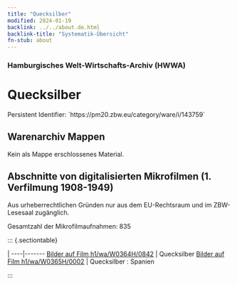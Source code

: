 ```yaml
---
title: "Quecksilber"
modified: 2024-01-19
backlink: ../../about.de.html
backlink-title: "Systematik-Übersicht"
fn-stub: about
---
```


### Hamburgisches Welt-Wirtschafts-Archiv (HWWA)

# Quecksilber

<div class="hint">Persistent Identifier: `https://pm20.zbw.eu/category/ware/i/143759`</div>







## Warenarchiv Mappen





Kein als Mappe erschlossenes Material.



<a id="filmsections" />

## Abschnitte von digitalisierten Mikrofilmen (1. Verfilmung 1908-1949)

<p>Aus urheberrechtlichen Gründen nur aus dem EU-Rechtsraum und im ZBW-Lesesaal zugänglich.</p>


<p>Gesamtzahl der Mikrofilmaufnahmen: 835</p>





::: {.sectiontable}

 | 
----|-------
<a class="btn" href="https://pm20.zbw.eu/film/h1/wa/W0364H/0842" rel="nofollow">Bilder auf Film h1/wa/W0364H/0842</a> | Quecksilber
<a class="btn" href="https://pm20.zbw.eu/film/h1/wa/W0365H/0002" rel="nofollow">Bilder auf Film h1/wa/W0365H/0002</a> | Quecksilber : Spanien


:::
















